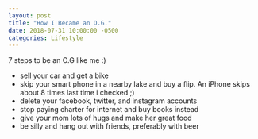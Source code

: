 ```yaml
---
layout: post
title: "How I Became an O.G."
date: 2018-07-31 10:00:00 -0500
categories: Lifestyle
---
```


7 steps to be an O.G like me :) 


- sell your car and get a bike
- skip your smart phone in a nearby lake and buy a flip. An iPhone skips about 8 times last time i checked ;)
- delete your facebook, twitter, and instagram accounts
- stop paying charter for internet and buy books instead
- give your mom lots of hugs and make her great food
- be silly and hang out with friends, preferably with beer

